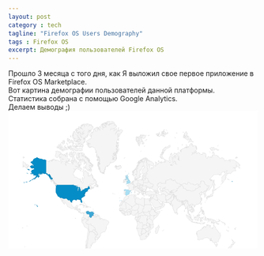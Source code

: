 ```yaml
---
layout: post
category : tech
tagline: "Firefox OS Users Demography"
tags : Firefox OS
excerpt: Демография пользователей Firefox OS
---
```


Прошло 3 месяца с того дня, как Я выложил свое первое приложение в Firefox OS Marketplace.  
Вот картина демографии пользователей данной платформы.  
Статистика собрана с помощью Google Analytics.  
Делаем выводы ;)
![Firefox OS Demography Statistics](/images/firefox-os/firefox-os-demography.png)